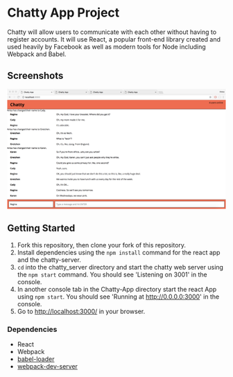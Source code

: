 # Chatty App Project

Chatty will allow users to communicate with each other without having to register accounts. It will use React, a popular front-end library created and used heavily by Facebook as well as modern tools for Node including Webpack and Babel.

## Screenshots

!["screenshot of homepage of messages"](https://github.com/anisathomas/Chatty-App/blob/master/docs/Chatty-messages.png?raw=true)


## Getting Started

1. Fork this repository, then clone your fork of this repository.
2. Install dependencies using the `npm install` command for the react app and the chatty-server.
3. `cd` into the chatty_server directory and start the chatty web server using the `npm start` command. You should see 'Listening on 3001' in the console.
4. In another console tab in the Chatty-App directory start the react App using `npm start`. You should see 'Running at http://0.0.0.0:3000' in the console.
5. Go to <http://localhost:3000/> in your browser.


### Dependencies

* React
* Webpack
* [babel-loader](https://github.com/babel/babel-loader)
* [webpack-dev-server](https://github.com/webpack/webpack-dev-server)
